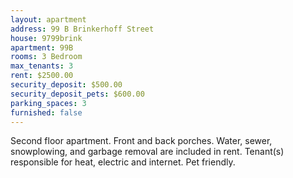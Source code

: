 ```yaml
---
layout: apartment
address: 99 B Brinkerhoff Street
house: 9799brink
apartment: 99B
rooms: 3 Bedroom
max_tenants: 3
rent: $2500.00
security_deposit: $500.00
security_deposit_pets: $600.00
parking_spaces: 3
furnished: false
---
```

Second floor apartment. Front and back porches. Water, sewer,
snowplowing, and garbage removal are included in rent. Tenant(s) responsible
for heat, electric and internet. Pet friendly.
